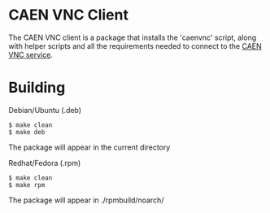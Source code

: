 CAEN VNC Client
===============

The CAEN VNC client is a package that installs the 'caenvnc' script, along with helper scripts and all the requirements needed to connect to the [CAEN VNC service](http://www.engin.umich.edu/caen/connect/vnc.html).

Building
========

Debian/Ubuntu (.deb)

    $ make clean
    $ make deb

The package will appear in the current directory

Redhat/Fedora (.rpm)

    $ make clean
    $ make rpm

The package will appear in ./rpmbuild/noarch/
